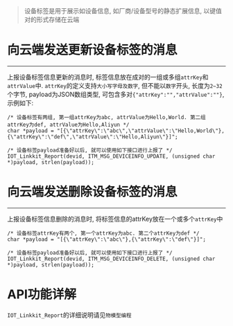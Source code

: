 > 设备标签是用于展示如设备信息, 如厂商/设备型号的静态扩展信息, 以键值对的形式存储在云端

# 向云端发送更新设备标签的消息
---
上报设备标签信息更新的消息时, 标签信息放在成对的一组或多组`attrKey`和`attrValue`中. `attrKey`的定义支持`大小写字母及数字`, 但不能以`数字`开头, 长度为`2~32`个字节, payload为JSON数组类型, 可包含多对`{"attrKey":"","attrValue":""}`, 示例如下:
```
/* 设备标签有两组, 第一组attrKey为abc, attrValue为Hello,World. 第二组attrKey为def, attrValue为Hello,Aliyun */
char *payload = "[{\"attrKey\":\"abc\",\"attrValue\":\"Hello,World\"},{\"attrKey\":\"def\",\"attrValue\":\"Hello,Aliyun\"}]";

/* 设备标签payload准备好以后, 就可以使用如下接口进行上报了 */
IOT_Linkkit_Report(devid, ITM_MSG_DEVICEINFO_UPDATE, (unsigned char *)payload, strlen(payload));

```

# 向云端发送删除设备标签的消息
---
上报设备标签信息删除的消息时, 将标签信息的attrKey放在一个或多个`attrKey`中
```
/* 设备标签attrKey有两个, 第一个attrKey为abc. 第二个attrKey为def */
char *payload = "[{\"attrKey\":\"abc\"},{\"attrKey\":\"def\"}]";

/* 设备标签payload准备好以后, 就可以使用如下接口进行上报了 */
IOT_Linkkit_Report(devid, ITM_MSG_DEVICEINFO_DELETE, (unsigned char *)payload, strlen(payload));
```

# API功能详解

`IOT_Linkkit_Report`的详细说明请见`物模型编程`
